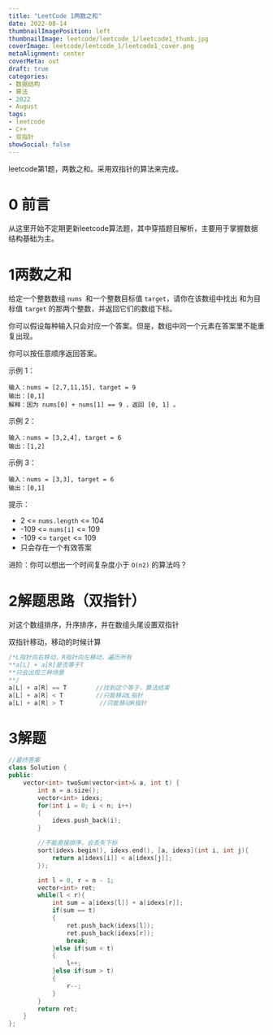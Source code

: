 ```yaml
---
title: "LeetCode 1两数之和"
date: 2022-08-14
thumbnailImagePosition: left
thumbnailImage: leetcode/leetcode_1/leetcode1_thumb.jpg
coverImage: leetcode/leetcode_1/leetcode1_cover.png
metaAlignment: center
coverMeta: out
draft: true
categories:
- 数据结构
- 算法
- 2022
- August 
tags:
- leetcode
- C++
- 双指针
showSocial: false
---
```


leetcode第1题，两数之和。采用双指针的算法来完成。

<!--more-->
# 0 前言

从这里开始不定期更新leetcode算法题，其中穿插题目解析，主要用于掌握数据结构基础为主。



# 1两数之和

给定一个整数数组 `nums `和一个整数目标值 `target`，请你在该数组中找出 和为目标值 `target`  的那两个整数，并返回它们的数组下标。

你可以假设每种输入只会对应一个答案。但是，数组中同一个元素在答案里不能重复出现。

你可以按任意顺序返回答案。



示例 1：

```
输入：nums = [2,7,11,15], target = 9
输出：[0,1]
解释：因为 nums[0] + nums[1] == 9 ，返回 [0, 1] 。
```


示例 2：

```
输入：nums = [3,2,4], target = 6
输出：[1,2]
```


示例 3：

```
输入：nums = [3,3], target = 6
输出：[0,1]
```

提示：

- 2 <= `nums.length` <= 104
- -109 <= `nums[i]` <= 109
- -109 <= `target` <= 109
- 只会存在一个有效答案

进阶：你可以想出一个时间复杂度小于 `O(n2)` 的算法吗？



# 2解题思路（双指针）

对这个数组排序，升序排序，并在数组头尾设置双指针

双指针移动，移动的时候计算

```c
/*L指针向右移动，R指针向左移动，遍历所有
**a[L] + a[R]是否等于T
**只会出现三种场景
**/
a[L] + a[R] == T		//找到这个等于，算法结束
a[L] + a[R] < T			//只能移动L指针
a[L] + a[R] > T			 //只能移动R指针
```


# 3解题


```c++
//最终答案
class Solution {
public:
    vector<int> twoSum(vector<int>& a, int t) {
        int n = a.size();
        vector<int> idexs;
        for(int i = 0; i < n; i++)
        {
            idexs.push_back(i);
        }

        //不能直接排序，会丢失下标
        sort(idexs.begin(), idexs.end(), [a, idexs](int i, int j){
            return a[idexs[i]] < a[idexs[j]];
        });

        int l = 0, r = n - 1;
        vector<int> ret;
        while(l < r){
            int sum = a[idexs[l]] + a[idexs[r]];
            if(sum == t)
            {
                ret.push_back(idexs[l]);
                ret.push_back(idexs[r]);
                break;
            }else if(sum < t)
            {
                l++;
            }else if(sum > t)
            {
                r--;
            }
        }
        return ret;
    }
};
```



